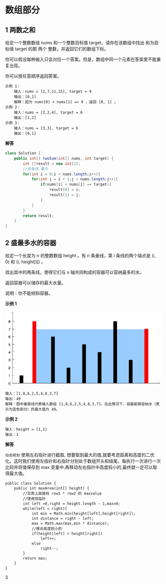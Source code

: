 # 数组部分

## 1 两数之和

给定一个整数数组 nums 和一个整数目标值 target，请你在该数组中找出 和为目标值 target  的那 两个 整数，并返回它们的数组下标。

你可以假设每种输入只会对应一个答案。但是，数组中同一个元素在答案里不能重复出现。

你可以按任意顺序返回答案。

```
示例 1：
    输入：nums = [2,7,11,15], target = 9
    输出：[0,1]
    解释：因为 nums[0] + nums[1] == 9 ，返回 [0, 1] 。
示例 2：
    输入：nums = [3,2,4], target = 6
    输出：[1,2]
示例 3：
    输入：nums = [3,3], target = 6
    输出：[0,1]
```

**解答**

```java
class Solution {
    public int[] twoSum(int[] nums, int target) {
        int []result = new int[2];
        //非有序,暴力
        for(int i = 0;i < nums.length;i++){
            for(int j = i + 1;j < nums.length;j++){
                if(nums[i] + nums[j] == target){
                    result[0] = i;
                    result[1] = j;
                }
            }
        }
        return result;
    }
}
```



## 2 盛最多水的容器

给定一个长度为 n 的整数数组 height 。有 n 条垂线，第 i 条线的两个端点是 (i, 0) 和 (i, height[i]) 。

找出其中的两条线，使得它们与 x 轴共同构成的容器可以容纳最多的水。

返回容器可以储存的最大水量。

说明：你不能倾斜容器。



**示例 1**

![img](img/question_11.jpg)

```
输入：[1,8,6,2,5,4,8,3,7]
输出：49 
解释：图中垂直线代表输入数组 [1,8,6,2,5,4,8,3,7]。在此情况下，容器能够容纳水（表示为蓝色部分）的最大值为 49。
```

**示例 2**

```
输入：height = [1,1]
输出：1
```

**解答**

`动态规划`   使用左右指针进行截取, 想要取到最大的值,就要考虑距离和高度的二优化。这时我们使用左指针和右指针分别处于数组开头和结尾。每执行一次进行一次比较并将值保存到 max 变量中,再移动左右指针中高度较小的,最终就一定可以取得最大值。

```
public class Solution {
    public int maxArea(int[] height) {
        //实质上就是找 row1 * row2 的 maxvalue
        //使用双指针
        int left =0,right = height.length - 1,max=0;
        while(left < right){
            int min = Math.min(height[left],height[right]);
            int distance = right - left;
            max = Math.max(max,min * distance);
            //移动高度较小的
            if(height[left] < height[right])
                left++;
            else
                right--;
        }
        return max;
    }
}
```



3 











